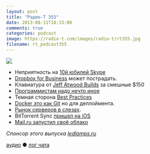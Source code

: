 ```yaml
---
layout: post
title: "Радио-Т 355"
date: 2013-08-31T18:33:00
comments: true
categories: podcast
image: https://radio-t.com/images/radio-t/rt355.jpg
filename: rt_podcast355
---
```

![](https://radio-t.com/images/radio-t/rt355.jpg)

* Неприятность на [10й юбилей Skype](http://thenextweb.com/microsoft/2013/08/29/skype-is-10-years-old-and-in-the-past-decade-its-helped-transform-the-way-that-we-com)
* [Dropbox for Business](http://gigaom.com/2013/08/30/this-cant-be-good-for-dropbox-for-business/) может пострадать.
* Клавиатура от [Jeff Atwood Builds](http://techcrunch.com/2013/08/27/stackoverflow-co-founder-jeff-atwood-builds-a-150-keyboard-for-coders-and-others-who-type-all-d) за смешные $150
* [Программистам надо нечто иное](http://www.naildrivin5.com/blog/2013/08/29/a-real-keyboard-for-programmers.html)
* Темная сторона [Best Practices](http://www.petrikainulainen.net/software-development/processes/the-dark-side-of-best-practices/)
* [Docker это как Git](http://blog.scoutapp.com/articles/2013/08/28/docker-git-for-deployment) но для деплоймента.
* [Рынок серверов в слезах](http://gigaom.com/2013/08/28/latest-server-numbers-are-in-and-its-mostly-bad-news-again/).
* BitTorrent Sync [пришел на iOS](http://gigaom.com/2013/08/27/p2p-dropbox-competitor-bittorrent-sync-comes-to-ios/)
* [Mail.ru запустил своё облако](http://habrahabr.ru/post/191392/)

_Спонсор этого выпуска [ledlamps.ru](http://ledlamps.ru)_

[аудио](http://cdn.radio-t.com/rt_podcast355.mp3) ● [лог чата](http://chat.radio-t.com/logs/radio-t-355.html)
<audio src="http://cdn.radio-t.com/rt_podcast355.mp3" preload="none"></audio>
